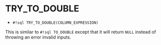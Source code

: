 # TRY_TO_DOUBLE


-  `#!sql TRY_TO_DOUBLE(COLUMN_EXPRESSION)`

This is similar to `#!sql TO_DOUBLE` except that it will return `NULL` instead of throwing an error invalid inputs.

